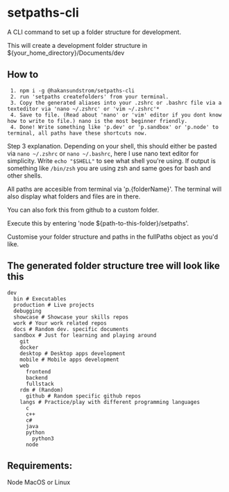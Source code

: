 # setpaths-cli
A CLI command to set up a folder structure for development.

This will create a development folder structure in ${your_home_directory}/Documents/dev

## How to
```
 1. npm i -g @hakansundstrom/setpaths-cli
 2. run 'setpaths createfolders' from your terminal.
 3. Copy the generated aliases into your .zshrc or .bashrc file via a texteditor via 'nano ~/.zshrc' or 'vim ~/.zshrc'*
 4. Save to file. (Read about 'nano' or 'vim' editor if you dont know how to write to file.) nano is the most beginner friendly.
 4. Done! Write something like 'p.dev' or 'p.sandbox' or 'p.node' to terminal, all paths have these shortcuts now.
```

Step 3 explanation. Depending on your shell, this should either be pasted via `nano ~/.zshrc` or `nano ~/.bashrc`, here I use nano text editor for simplicity. Write `echo "$SHELL"` to see what shell you're using. If output is something like `/bin/zsh` you are using zsh and same goes for bash and other shells.

All paths are accesible from terminal via 'p.{folderName}'.
The terminal will also display what folders and files are in there.

You can also fork this from github to a custom folder.

Execute this by entering 'node ${path-to-this-folder}/setpaths'. 

Customise your folder structure and paths in the fullPaths object as you'd like.

## The generated folder structure tree will look like this
````
dev
  bin # Executables
  production # Live projects
  debugging
  showcase # Showcase your skills repos
  work # Your work related repos
  docs # Random dev. specific documents
  sandbox # Just for learning and playing around
    git
    docker
    desktop # Desktop apps development
    mobile # Mobile apps development
    web
      frontend
      backend
      fullstack
    rdm # (Random)
      github # Random specific github repos
    langs # Practice/play with different programming languages
      c
      c++
      c#
      java
      python
        python3
      node
````

## Requirements:
Node
MacOS or Linux
